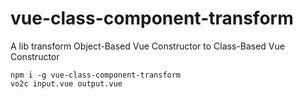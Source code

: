 # vue-class-component-transform
A lib transform Object-Based Vue Constructor to Class-Based Vue Constructor



```shell
npm i -g vue-class-component-transform
vo2c input.vue output.vue
```

